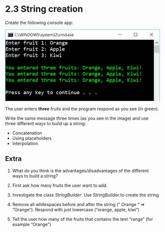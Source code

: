 ﻿# 2.3 String creation

Create the following console app:

![File3](Images/file3.png)

The user enters **three** fruits and the program respond as you see (in green).

Write the same message three times (as you see in the image) and use three different ways to build up a string:

- Concatenation
- Using placeholders
- Interpolation

## Extra

1. What do you think is the advantages/disadvantages of the different ways to build a string?

2. First ask how many fruits the user want to add. 

3. Investigate the class *StringBuilder*. Use StringBuilder to create the string

4. Remove all whitespaces before and after the string (“   Orange  “ => “Orange”). Respond with just lowercase (“orange, apple, kiwi”)

5. Tell the user how many of the fruits that contains the text “range” (for example “Orange”)
